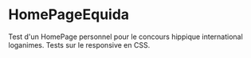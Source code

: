 # HomePageEquida
Test d'un HomePage personnel pour le concours hippique international loganimes. Tests sur le responsive en CSS.